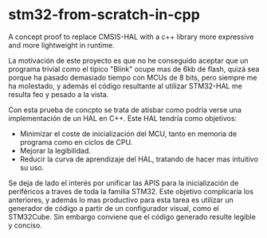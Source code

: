 # stm32-from-scratch-in-cpp
A concept proof to replace CMSIS-HAL with a c++ library more expressive and more lightweight in runtime.

La motivación de este proyecto es que no he conseguido aceptar que un programa trivial como el típico "Blink" ocupe mas de 6kb de flash, quizá sea porque ha pasado demasiado tiempo con MCUs de 8 bits, pero siempre me ha molestado, y además el código resultante al utilizar STM32-HAL me resulta feo y pesado a la vista.

Con esta prueba de concpto se trata de atisbar como podría verse una implementación de un HAL en C++.
Este HAL tendría como objetivos:
  - Minimizar el coste de inicialización del MCU, tanto en memoria de programa como en ciclos de CPU.
  - Mejorar la legibilidad.
  - Reducir la curva de aprendizaje del HAL, tratando de hacer mas intuitivo su uso.

Se deja de lado el interés por unificar las APIS para la inicialización de periféricos a traves de toda la familia STM32. Este objetivo complicaría los anteriores, y además lo mas productivo para esta tarea es utilizar un generador de código a partir de un configurador visual, como el STM32Cube. Sin embargo conviene que el código generado resulte legible y conciso.
